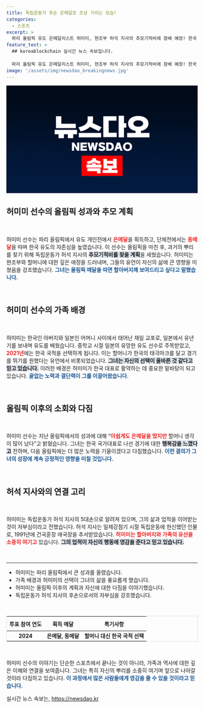 ```yaml
---
title: 독립운동가 후손 은메달로 조상 기리는 모습!
categories:
  - 스포츠
excerpt: >
  파리 올림픽 유도 은메달리스트 허미미, 현조부 허석 지사의 추모기적비에 참배 예정! 한국 국적 선택의 의미를 되새기며 메달 소감을 밝혔습니다. 그녀의 애틋한 가족 이야기와 도전 정신을 만나보세요.
feature_text: >
  ## koreablockchain 실시간 뉴스 속보입니다.

  파리 올림픽 유도 은메달리스트 허미미, 현조부 허석 지사의 추모기적비에 참배 예정! 한국 국적 선택의 의미를 되새기며 메달 소감을 밝혔습니다. 그녀의 애틋한 가족 이야기와 도전 정신을 만나보세요.
image: '/assets/img/newsdao_breakingnews.jpg'
---
```


<p><img src="/assets/img/newsdao_breakingnews.jpg" alt="koreablockchain 속보" /></p>

<h2 data-ke-size="size26">허미미 선수의 올림픽 성과와 추모 계획</h2>

<p data-ke-size="size16">&nbsp;</p>

<p>허미미 선수는 파리 올림픽에서 유도 개인전에서 <b><span style="color: #ee2323;">은메달</span></b>을 획득하고, 단체전에서는 <b><span style="color: #ee2323;">동메달</span></b>을 따며 한국 유도의 자존심을 높였습니다. 이 선수는 올림픽을 마친 후, 과거의 뿌리를 찾기 위해 독립운동가 허석 지사의 <b><span style="background-color: #21538527;">추모기적비를 찾을 계획</span></b>을 세웠습니다. 허미미는 현조부와 할머니에 대한 깊은 애정을 드러내며, 그들의 유언이 자신의 삶에 큰 영향을 미쳤음을 강조했습니다. <b><span style="color: #1a5490;">그녀는 올림픽 메달을 따면 할아버지께 보여드리고 싶다고 말했습니다.</span></b></p>

<p data-ke-size="size16">&nbsp;</p>

<h2 data-ke-size="size26">허미미 선수의 가족 배경</h2>

<p data-ke-size="size16">&nbsp;</p>

<p>허미미는 한국인 아버지와 일본인 어머니 사이에서 태어난 재일 교포로, 일본에서 유년기를 보내며 유도를 배웠습니다. 중학교 시절 일본의 유망한 유도 선수로 주목받았고, <b><span style="color: #ee2323;">2021년</span></b>에는 한국 국적을 선택하게 됩니다. 이는 할머니가 한국의 태극마크를 달고 경기를 뛰기를 원했다는 유언에서 비롯되었습니다. <b><span style="background-color: #21538527;">그녀는 자신의 선택이 올바른 것 같다고 믿고 있습니다.</span></b> 이러한 배경은 허미미가 한국 대표로 활약하는 데 중요한 밑바탕이 되고 있습니다. <b><span style="color: #1a5490;">끝없는 노력과 결단력이 그를 이끌어왔습니다.</span></b></p>

<p data-ke-size="size16">&nbsp;</p>

<h2 data-ke-size="size26">올림픽 이후의 소회와 다짐</h2>

<p data-ke-size="size16">&nbsp;</p>

<p>허미미 선수는 지난 올림픽에서의 성과에 대해 “<b><span style="color: #ee2323;">아쉽게도 은메달을 땄지만</span></b> 할머니 생각이 많이 났다”고 밝혔습니다. 그녀는 한국 국가대표로 나선 경기에 대한 <b><span style="background-color: #21538527;">행복감을 느꼈다고</span></b> 전하며, 다음 올림픽에는 더 많은 노력을 기울이겠다고 다짐했습니다. <b><span style="color: #1a5490;">이런 결의가 그녀의 성장에 계속 긍정적인 영향을 미칠 것입니다.</span></b></p>

<p data-ke-size="size16">&nbsp;</p>

<h2 data-ke-size="size26">허석 지사와의 연결 고리</h2>

<p data-ke-size="size16">&nbsp;</p>

<p>허미미는 독립운동가 허석 지사의 5대손으로 알려져 있으며, 그의 삶과 업적을 이어받는 것이 자부심이라고 전했습니다. 허석 지사는 일제강점기 시절 독립운동에 헌신했던 인물로, 1991년에 건국훈장 애국장을 추서받았습니다. <b><span style="color: #ee2323;">허미미는 할아버지와 가족의 유산을 소중히 여기고</span></b> 있습니다. <b><span style="background-color: #21538527;">그의 업적이 자신의 행동에 영감을 준다고 믿고 있습니다.</span></b> </p>

<p data-ke-size="size16">&nbsp;</p>

<hr>

<ul>
    <li>허미미는 파리 올림픽에서 큰 성과를 올렸습니다.</li>
    <li>가족 배경과 허미미의 선택이 그녀의 삶을 풍요롭게 했습니다.</li>
    <li>허미미는 올림픽 이후의 계획과 자신에 대한 다짐을 이야기했습니다.</li>
    <li>독립운동가 허석 지사의 후손으로서의 자부심을 강조했습니다.</li>
</ul>

<p data-ke-size="size16">&nbsp;</p>

<table style="width: 100%; border: 1px solid #ddd;">
    <thead>
        <tr>
            <th style="text-align: center; height: 30px;"><b>투표 참여 연도</b></th>
            <th style="text-align: center; height: 30px;"><b>획득 메달</b></th>
            <th style="text-align: center; height: 30px;"><b>특기사항</b></th>
        </tr>
    </thead>
    <tbody>
        <tr>
            <td style="text-align: center; height: 17px;"><b>2024</b></td>
            <td style="text-align: center; height: 17px;"><b>은메달, 동메달</b></td>
            <td style="text-align: center; height: 17px;"><b>할머니 대신 한국 국적 선택</b></td>
        </tr>
    </tbody>
</table>

<p data-ke-size="size16">&nbsp;</p>

<p>허미미 선수의 이야기는 단순한 스포츠에서 끝나는 것이 아니라, 가족과 역사에 대한 깊은 이해와 연결을 보여줍니다. 그녀는 특히 자신의 뿌리를 소중히 여기며 앞으로 나아갈 것이라 다짐하고 있습니다. <b><span style="color: #1a5490;">이 과정에서 많은 사람들에게 영감을 줄 수 있을 것이라고 믿습니다.</span></b></p>
실시간 뉴스 속보는, <a href="https://newsdao.kr" rel="dofollow">https://newsdao.kr</a>



